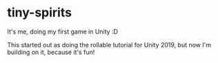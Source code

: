 # tiny-spirits
It's me, doing my first game in Unity :D

This started out as doing the rollable tutorial for Unity 2019, but now I'm building on it, because it's fun!
